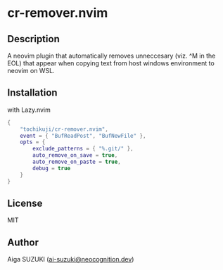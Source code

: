 # cr-remover.nvim

## Description

A neovim plugin that automatically removes unneccesary <CR> (viz. ^M in the EOL) that appear when copying text from host windows environment to neovim on WSL.

## Installation

with Lazy.nvim

```lua
{
    "tochikuji/cr-remover.nvim",
    event = { "BufReadPost", "BufNewFile" },
    opts = {
        exclude_patterns = { "%.git/" },
        auto_remove_on_save = true,
        auto_remove_on_paste = true,
        debug = true
    }
}
```

## License

MIT

## Author

Aiga SUZUKI (<ai-suzuki@neocognition.dev>)
